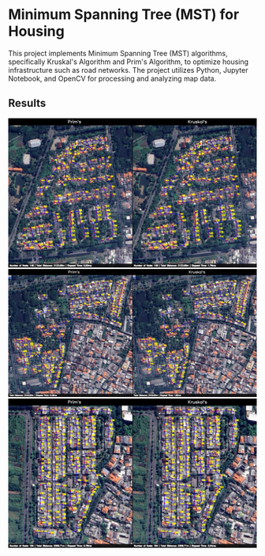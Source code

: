 # Minimum Spanning Tree (MST) for Housing

This project implements Minimum Spanning Tree (MST) algorithms, specifically Kruskal's Algorithm and Prim's Algorithm, to optimize housing infrastructure such as road networks. The project utilizes Python, Jupyter Notebook, and OpenCV for processing and analyzing map data.

## Results
![image](https://github.com/mbsaloka/mst-housing-routing/blob/master/result-1.png)
![image](https://github.com/mbsaloka/mst-housing-routing/blob/master/result-2.png)
![image](https://github.com/mbsaloka/mst-housing-routing/blob/master/result-3.png)
